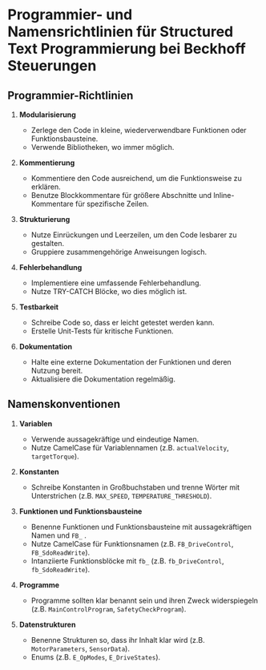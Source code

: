 
# Programmier- und Namensrichtlinien für Structured Text Programmierung bei Beckhoff Steuerungen

## Programmier-Richtlinien

1. **Modularisierung**
   - Zerlege den Code in kleine, wiederverwendbare Funktionen oder Funktionsbausteine.
   - Verwende Bibliotheken, wo immer möglich.

2. **Kommentierung**
   - Kommentiere den Code ausreichend, um die Funktionsweise zu erklären.
   - Benutze Blockkommentare für größere Abschnitte und Inline-Kommentare für spezifische Zeilen.

3. **Strukturierung**
   - Nutze Einrückungen und Leerzeilen, um den Code lesbarer zu gestalten.
   - Gruppiere zusammengehörige Anweisungen logisch.

4. **Fehlerbehandlung**
   - Implementiere eine umfassende Fehlerbehandlung.
   - Nutze TRY-CATCH Blöcke, wo dies möglich ist.

5. **Testbarkeit**
   - Schreibe Code so, dass er leicht getestet werden kann.
   - Erstelle Unit-Tests für kritische Funktionen.

6. **Dokumentation**
   - Halte eine externe Dokumentation der Funktionen und deren Nutzung bereit.
   - Aktualisiere die Dokumentation regelmäßig.

## Namenskonventionen

1. **Variablen**
   - Verwende aussagekräftige und eindeutige Namen.
   - Nutze CamelCase für Variablennamen (z.B. `actualVelocity`, `targetTorque`).

2. **Konstanten**
   - Schreibe Konstanten in Großbuchstaben und trenne Wörter mit Unterstrichen (z.B. `MAX_SPEED`, `TEMPERATURE_THRESHOLD`).

3. **Funktionen und Funktionsbausteine**
   - Benenne Funktionen und Funktionsbausteine mit aussagekräftigen Namen und `FB_` .
   - Nutze CamelCase für Funktionsnamen (z.B. `FB_DriveControl`, `FB_SdoReadWrite`).
   - Intanziierte Funktionsblöcke mit `fb_` (z.B. `fb_DriveControl`, `fb_SdoReadWrite`).

4. **Programme**
   - Programme sollten klar benannt sein und ihren Zweck widerspiegeln (z.B. `MainControlProgram`, `SafetyCheckProgram`).

5. **Datenstrukturen**
   - Benenne Strukturen so, dass ihr Inhalt klar wird (z.B. `MotorParameters`, `SensorData`).
   - Enums (z.B. `E_OpModes`, `E_DriveStates`).
